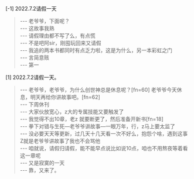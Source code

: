 
[-1] 2022.7.2请假一天
>--- 老爷爷，下面呢？<br>
>--- 这故事我熟<br>
>--- 请假理由都不写了么，有点慌<br>
>--- 不是吧阿sir，刚囤玩回来又请假<br>
>--- 我追的两本书都同时有点乏力啦，这是为什么，另一本彩虹之门<br>
>--- 言简意赅<br>
>--- 第一<br>

[1] 2022.7.2请假一天。
>--- 老爷爷，老爷爷，为什么创世神总是休息呢？[fn=60]
老爷爷今天休息，明天再给你讲故事吧。[fn=62]<br>
>--- 下周休刊<br>
>--- 大家伙放宽心，z大的专属技能又要触发了<br>
>--- 我觉得不出10章，老z 就要断更了，然后准备开新书[fn=18]<br>
>--- 拳下对错与生死—老爷爷讲故事—一眼万年，行，z马上要太监了<br>
>--- 没必要天天等更新，过几天十几天看一次不好么，抱怨个啥，遇到这事Z就是老爷爷讲故事了我也不会骂他<br>
>--- 咱就说，请假归请假，能不能早点说比如说10点，咱也不用熬夜等着看这一章呢<br>
>--- 又是寂寞的一天<br>
>--- 靠，又来了。<br>
